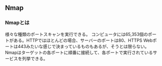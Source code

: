 ## Nmap
### Nmapとは
様々な種類のポートスキャンを実行できる。
コンピュータには65,353個のポートがある。HTTPではほとんどの場合、サーバーのポートは80、HTTPS Webポートは443みたいな感じで決まっているものもあるが、そうとは限らない。
Nmapはターゲットの各ポートに順番に接続して、各ポートで実行されているサービスを列挙できる。
